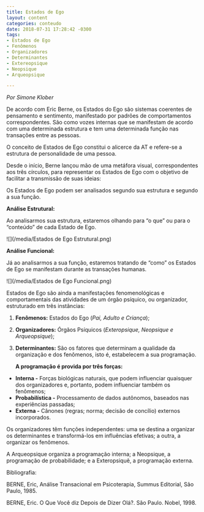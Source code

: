 ```yaml
---
title: Estados de Ego
layout: content
categories: conteudo
date: 2018-07-31 17:28:42 -0300
tags:
- Estados de Ego
- Fenômenos
- Organizadores
- Determinantes
- Extereopsique
- Neopsique
- Arqueopsique

---
```

_Por Simone Klober_

De acordo com Eric Berne, os Estados do Ego são sistemas coerentes de pensamento e sentimento, manifestado por padrões de comportamentos correspondentes. São como vozes internas que se manifestam de acordo com uma determinada estrutura e tem uma determinada função nas transações entre as pessoas.

O conceito de Estados de Ego constitui o alicerce da AT e refere-se a estrutura de personalidade de uma pessoa.

Desde o início, Berne lançou mão de uma metáfora visual, correspondentes aos três círculos, para representar os Estados de Ego com o objetivo de facilitar a transmissão de suas ideias:

Os Estados de Ego podem ser analisados segundo sua estrutura e segundo a sua função.

**Análise Estrutural:**

Ao analisarmos sua estrutura, estaremos olhando para “o que” ou para o “conteúdo” de cada Estado de Ego.

![](/media/Estados de Ego Estrutural.png)

**Análise Funcional:**

Já ao analisarmos a sua função, estaremos tratando de “como” os Estados de Ego se manifestam durante as transações humanas.

![](/media/Estados de Ego Funcional.png)

Estados de Ego são ainda a manifestações fenomenológicas e comportamentais das atividades de um órgão psíquico, ou organizador, estruturado em três instâncias:

1. **Fenômenos:** Estados do Ego (_Pai, Adulto e Criança_);
2. **Organizadores:** Órgãos Psíquicos (_Exteropsique, Neopsique e Arqueopsique_);
3. **Determinantes:** São os fatores que determinam a qualidade da organização e dos fenômenos, isto é, estabelecem a sua programação.

   **A programação é provida por três forças:**

* **Interna -** Forças biológicas naturais, que podem influenciar quaisquer dos organizadores e, portanto, podem influenciar também os fenômenos;
* **Probabilística -** Processamento de dados autônomos, baseados nas experiências passadas;
* **Externa -** Cânones (regras; norma; decisão de concílio) externos incorporados.

Os organizadores têm funções independentes: uma se destina a organizar os determinantes e transformá-los em influências efetivas; a outra, a organizar os fenômenos.

A Arqueopsique organiza a programação interna; a Neopsique, a programação de probabilidade; e a Exteropsiquê, a programação externa.

Bibliografia:

BERNE, Eric, Análise Transacional em Psicoterapia, Summus Editorial, São Paulo, 1985.

BERNE, Eric. O Que Você diz Depois de Dizer Olá?. São Paulo. Nobel, 1998.